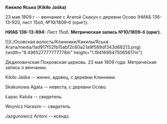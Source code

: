 **Кикило Яська (Kikiło Jaśka)**

23 мая 1809 г -- венчание с Агатой Скакун с деревни Осово (НИАБ
136-13-920, лист 15об, №10/1809-б (ориг)).

**НИАБ 136-13-894:** Лист 15об. **Метрическая запись №10/1809-б
(ориг).**

![](./Осовская волость/Клинники/Кикилы/Яська Агата/media/1ad917f52fb15abf2c60a21a9f589df343d68213.png){width="6.496527777777778in"
height="1.1941699475065617in"}

Дедиловичская Покровская церковь. 23 мая 1809 года. Метрическая запись о
венчании.

Kikiło Jaśka -- жених, вдовец, с деревни Клинники.

Skakunowa Agata -- невеста, с деревни Осовo.

Łapac Kaluta -- свидетель.

Woynicz Harasim -- свидетель.

Jazgunowicz Antoni -- ксёндз.

